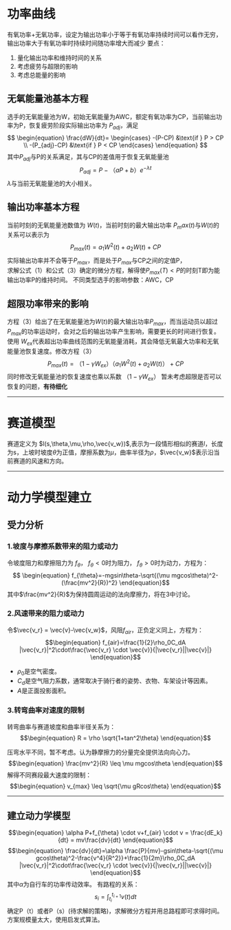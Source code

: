 # 功率曲线
有氧功率+无氧功率，设定为输出功率小于等于有氧功率持续时间可以看作无穷，输出功率大于有氧功率时持续时间随功率增大而减少
要点：  
1. 量化输出功率和维持时间的关系
2. 考虑疲劳与超限的影响
3. 考虑总能量的影响

## 无氧能量池基本方程
选手的无氧能量池为W，初始无氧能量为AWC，额定有氧功率为CP，当前输出功率为P，恢复疲劳阶段实际输出功率为 $P_{adj}$，满足 
$$
\begin{equation}
\frac{dW}{dt}=
\begin{cases}
    -(P-CP) &\text{if } P > CP \\
    -(P_{adj}-CP) &\text{if } P < CP
    \end{cases}    
\end{equation}
$$
其中$P_{adj}$与P的关系满足，其与CP的差值用于恢复无氧能量池
$$
\begin{equation}
P_{adj} = P-（aP+b）e^{-\lambda t}
\end{equation}$$
$\lambda$与当前无氧能量池的大小相关。



## 输出功率基本方程
当前时刻的无氧能量池数值为 $W(t)$，当前时刻的最大输出功率 $P_max(t)$与$W(t)$的关系可以表示为
$$
\begin{equation}
P_{max}(t)=a_1W^2(t)+a_2W(t)+CP
\end{equation}$$
实际输出功率并不会等于$P_{max}$，而是处于$P_{max}$与CP之间的定值P，  
求解公式（1）和公式（3）确定的微分方程，解得使$P_{max}(T)<P$的时刻T即为能输出功率P的维持时间。 
不同类型选手的影响参数：AWC，CP   

## 超限功率带来的影响
方程（3）给出了在无氧能量池为$W(t)$的最大输出功率$P_{max}$，而当运动员以超过$P_{max}$的功率运动时，会对之后的输出功率产生影响，需要更长的时间进行恢复。使用 
 $W_{ex}$代表超出功率曲线范围的无氧能量消耗，其会降低无氧最大功率和无氧能量池恢复速度。修改方程（3）
$$
\begin{equation}
P_{max}(t)=（1-\gamma W_{ex}）（a_1W^2(t)+a_2W(t)）+CP
\end{equation}$$
同时修改无氧能量池的恢复速度也乘以系数 $（1-\gamma W_{ex}）$
暂未考虑超限是否可以恢复的问题，**有待细化**

---

# 赛道模型
赛道定义为 $l(s,\theta,\mu,\rho,\vec{v_w})$,表示为一段情形相似的赛道$l$，长度为s，上坡时坡度$\theta$为正值，摩擦系数为$\mu$，曲率半径为$\rho$，$\vec{v_w}$表示沿当前赛道的风速和方向。

---

# 动力学模型建立
## 受力分析
### 1.坡度与摩擦系数带来的阻力或动力
令坡度阻力和摩擦阻力为 $f_{\theta}$， $f_{\theta}<0$时为阻力， $f_{\theta}>0$时为动力，方程为：
$$
\begin{equation}
f_{\theta}=-mgsin\theta-\sqrt{(\mu mgcos\theta)^2-(\frac{mv^2}{R})^2}
\end{equation}$$
其中$\frac{mv^2}{R}$为保持圆周运动的法向摩擦力，将在3中讨论。

### 2.风速带来的阻力或动力
令$\vec{v_r} = \vec{v}-\vec{v_w}$，风阻$f_{air}$，正负定义同上，方程为：
$$\begin{equation}
f_{air}=\frac{1}{2}\rho_0C_dA |\vec{v_r}|^2\cdot\frac{\vec{v_r} \cdot \vec{v}}{|\vec{v_r}||\vec{v}|}
\end{equation}$$
* $\rho_0$是空气密度。
* $C_d$是空气阻力系数，通常取决于骑行者的姿势、衣物、车架设计等因素。
* $A$是正面投影面积。

### 3.转弯曲率对速度的限制
转弯曲率与赛道坡度和曲率半径关系为：
$$\begin{equation}
R = \rho \sqrt{1+tan^2\theta}
\end{equation}$$

压弯水平不同，暂不考虑。认为静摩擦力的分量完全提供法向向心力。
$$\begin{equation}
\frac{mv^2}{R} \leq \mu mgcos\theta 
\end{equation}$$
解得不同赛段最大速度的限制：
$$\begin{equation}
v_{max} \leq \sqrt{\mu gRcos\theta}
\end{equation}$$

---

## 建立动力学模型
$$\begin{equation}
\alpha P+f_{\theta} \cdot v+f_{air} \cdot v = \frac{dE_k}{dt} = mv\frac{dv}{dt}
\end{equation}$$
$$\begin{equation}
\frac{dv}{dt}=\alpha \frac{P}{mv}-gsin\theta-\sqrt{(\mu gcos\theta)^2-\frac{v^4}{R^2}}+\frac{1}{2m}\rho_0C_dA |\vec{v_r}|^2\cdot\frac{\vec{v_r} \cdot \vec{v}}{|\vec{v_r}||\vec{v}|}
\end{equation}$$
其中$\alpha$为自行车的功率传动效率。
有路程的关系：
$$\begin{equation}
    s_i = \int_{t_i}^{t_{i+1}}v(t)dt
\end{equation}
$$
确定P（t）或者P（s）(待求解的策略)，求解微分方程并用总路程即可求得时间。  
方案规模量太大，使用启发式算法。
